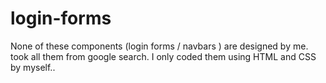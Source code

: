 # login-forms
None of these components (login forms / navbars ) are designed by me. took all them from google search.
I only coded them using HTML and CSS by myself..
